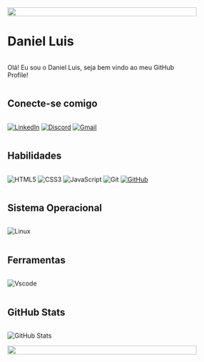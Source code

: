 <div style="display: flex; flex-direction: column;  background-image: url('https://aasanticioli.github.io/assets/images/background/background.jpg'); background-repeat: no-repeat; background-attachment: fixed; padding:  40px; overflow: hidden;">

<img width=100% src="https://capsule-render.vercel.app/api?type=waving&color=30A3DC&height=120&section=header"/>

# Daniel Luis
Olá! Eu sou o Daniel Luis, seja bem vindo ao meu GitHub Profile!

## Conecte-se comigo
[![LinkedIn](https://img.shields.io/badge/LinkedIn-0077B5?style=for-the-badge&logo=linkedin&logoColor=white)](https://www.linkedin.com/in/daniel-luis-172ab7251/)
[![Discord](https://img.shields.io/badge/Discord-7289DA?style=for-the-badge&logo=discord&logoColor=white)](https://https://discord.com/channels/@SEUUSERNAME/)
[![Gmail](https://img.shields.io/badge/Gmail-333333?style=for-the-badge&logo=gmail&logoColor=red)](mailto:danniellcontato@gmail.com)

## Habilidades
![HTML5](https://img.shields.io/badge/HTML5-E34F26?style=for-the-badge&logo=html5&logoColor=white)
![CSS3](https://img.shields.io/badge/CSS3-1572B6?style=for-the-badge&logo=css3&logoColor=white)
![JavaScript](https://img.shields.io/badge/JavaScript-F7DF1E?style=for-the-badge&logo=javascript&logoColor=black)
![Git](https://img.shields.io/badge/GIT-E44C30?style=for-the-badge&logo=git&logoColor=white)
[![GitHub](https://img.shields.io/badge/GitHub-100000?style=for-the-badge&logo=github&logoColor=white)](https://github.com/DannielLuis)

## Sistema Operacional
![Linux](https://img.shields.io/badge/Linux-000?style=for-the-badge&logo=linux&logoColor=FCC624)

## Ferramentas
![Vscode](https://img.shields.io/badge/Vscode-007ACC?style=for-the-badge&logo=visual-studio-code&logoColor=white)

## GitHub Stats
![GitHub Stats](https://github-readme-stats.vercel.app/api?username=DannielLuis&theme=transparent&bg_color=000&border_color=30A3DC&show_icons=true&icon_color=30A3DC&title_color=E94D5F&text_color=FFF&hide_title=true&hide=stars)

<img width=100% src="https://capsule-render.vercel.app/api?type=waving&color=30A3DC&height=120&section=footer"/>

</div>